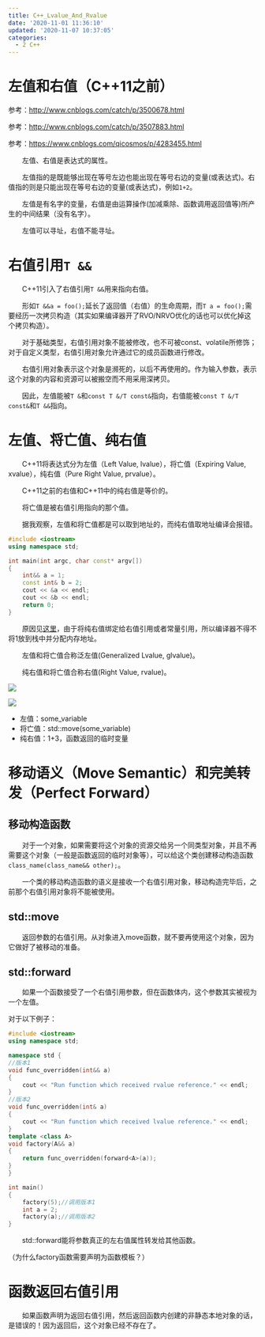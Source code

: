 ```yaml
---
title: C++_Lvalue_And_Rvalue
date: '2020-11-01 11:36:10'
updated: '2020-11-07 10:37:05'
categories:
  - 2 C++
---
```

# 左值和右值（C++11之前）

参考：<http://www.cnblogs.com/catch/p/3500678.html>

参考：<http://www.cnblogs.com/catch/p/3507883.html>

参考：<https://www.cnblogs.com/qicosmos/p/4283455.html>

　　左值、右值是表达式的属性。

　　左值指的是既能够出现在等号左边也能出现在等号右边的变量(或表达式)。右值指的则是只能出现在等号右边的变量(或表达式)，例如`1+2`。

　　左值是有名字的变量，右值是由运算操作(加减乘除、函数调用返回值等)所产生的中间结果（没有名字）。

　　左值可以寻址，右值不能寻址。

# 右值引用`T &&`

　　C++11引入了右值引用`T &&`用来指向右值。

　　形如`T &&a = foo();`延长了返回值（右值）的生命周期，而`T a = foo();`需要经历一次拷贝构造（其实如果编译器开了RVO/NRVO优化的话也可以优化掉这个拷贝构造）。

　　对于基础类型，右值引用对象不能被修改，也不可被const、volatile所修饰；对于自定义类型，右值引用对象允许通过它的成员函数进行修改。

　　右值引用对象表示这个对象是濒死的，以后不再使用的。作为输入参数，表示这个对象的内容和资源可以被搬空而不用采用深拷贝。

　　因此，左值能被`T &`和`const T &/T const&`指向，右值能被`const T &/T const&`和`T &&`指向。

# 左值、将亡值、纯右值

　　C++11将表达式分为左值（Left Value, lvalue），将亡值（Expiring Value, xvalue），纯右值（Pure Right Value, prvalue）。

　　C++11之前的右值和C++11中的纯右值是等价的。

　　将亡值是被右值引用指向的那个值。

　　据我观察，左值和将亡值都是可以取到地址的，而纯右值取地址编译会报错。

```cpp
#include <iostream>
using namespace std;

int main(int argc, char const* argv[])
{
    int&& a = 1;
    const int& b = 2;
    cout << &a << endl;
    cout << &b << endl;
    return 0;
}
```

　　原因见[这里](https://www.v2ex.com/t/492033#reply28)，由于将纯右值绑定给右值引用或者常量引用，所以编译器不得不将1放到栈中并分配内存地址。

　　左值和将亡值合称泛左值(Generalized Lvalue, glvalue)。

　　纯右值和将亡值合称右值(Right Value, rvalue)。

![](lvalue_and_rvalue.png)

![](for_example.jpg)

- 左值：some_variable
- 将亡值：std::move(some_variable)
- 纯右值：1+3，函数返回的临时变量

# 移动语义（Move Semantic）和完美转发（Perfect Forward）

## 移动构造函数

　　对于一个对象，如果需要将这个对象的资源交给另一个同类型对象，并且不再需要这个对象（一般是函数返回的临时对象等），可以给这个类创建移动构造函数`class_name(class_name&& other);`。

　　一个类的移动构造函数的语义是接收一个右值引用对象，移动构造完毕后，之前那个右值引用对象将不能被使用。

## std::move

　　返回参数的右值引用。从对象进入move函数，就不要再使用这个对象，因为它做好了被移动的准备。

## std::forward

　　如果一个函数接受了一个右值引用参数，但在函数体内，这个参数其实被视为一个左值。

对于以下例子：

```cpp
#include <iostream>
using namespace std;

namespace std {
//版本1
void func_overridden(int&& a)
{
    cout << "Run function which received rvalue reference." << endl;
}
//版本2
void func_overridden(int& a)
{
    cout << "Run function which received lvalue reference." << endl;
}
template <class A>
void factory(A&& a)
{
    return func_overridden(forward<A>(a));
}
}

int main()
{
    factory(5);//调用版本1
    int a = 2;
    factory(a);//调用版本2
}
```

　　std::forward能将参数真正的左右值属性转发给其他函数。

（为什么factory函数需要声明为函数模板？）

# 函数返回右值引用

　　如果函数声明为返回右值引用，然后返回函数内创建的非静态本地对象的话，是错误的！因为返回后，这个对象已经不存在了。
